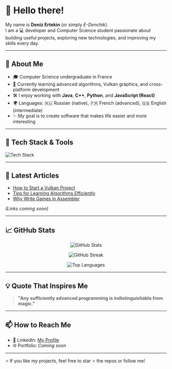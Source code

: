 # 👋 Hello there!

My name is **Deniz Ertekin** (or simply *E-Denchik*).  
I am a 💻 developer and Computer Science student passionate about building useful projects, exploring new technologies, and improving my skills every day.

---

## 🧭 About Me

- 🎓 Computer Science undergraduate in France
- 🌱 Currently learning advanced algorithms, Vulkan graphics, and cross-platform development
- 🛠 I enjoy working with **Java**, **C++**, **Python**, and **JavaScript (React)**
- 🌍 Languages: 🇷🇺 Russian (native), 🇫🇷 French (advanced), 🇬🇧 English (intermediate)
- ✨ My goal is to create software that makes life easier and more interesting

---

## 🔨 Tech Stack & Tools

<img src="https://skillicons.dev/icons?i=java,cpp,python,js,react,html,css,postgres,vscode,git,linux" alt="Tech Stack" />

---

## 📝 Latest Articles

- [How to Start a Vulkan Project](#)
- [Tips for Learning Algorithms Efficiently](#)
- [Why Write Games in Assembler](#)

*(Links coming soon)*

---

## 📈 GitHub Stats

<p align="center">
  <img src="https://github-readme-stats.vercel.app/api?username=E-Denchik&show_icons=true&theme=radical" alt="GitHub Stats" />
</p>
<p align="center">
  <img src="https://streak-stats.demolab.com/?user=E-Denchik&theme=radical" alt="GitHub Streak" />
</p>
<p align="center">
  <img src="https://github-readme-stats.vercel.app/api/top-langs/?username=E-Denchik&layout=compact&theme=radical" alt="Top Languages" />
</p>

---

## 💡 Quote That Inspires Me

> **"Any sufficiently advanced programming is indistinguishable from magic."**

---

## 📫 How to Reach Me

- 💼 LinkedIn: [My Profile](#https://www.linkedin.com/in/deniz-e-79bb5b234?utm_source=share&utm_campaign=share_via&utm_content=profile&utm_medium=android_app)
- 🌐 Portfolio: *Coming soon*

---

⭐ If you like my projects, feel free to star ⭐ the repos or follow me!

